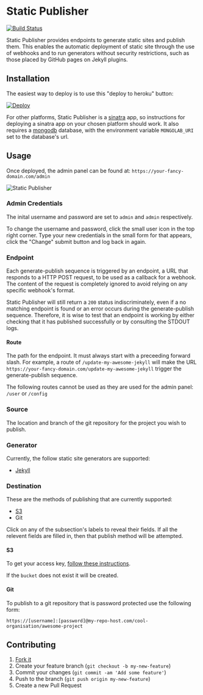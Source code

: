 # Static Publisher

[![Build Status](https://travis-ci.org/static-publisher/static-publisher.svg?branch=master)](https://travis-ci.org/static-publisher/static-publisher)

Static Publisher provides endpoints to generate static sites and publish them. This enables the automatic deployment of static site through the use of webhooks and to run generators without security restrictions, such as those placed by GitHub pages on Jekyll plugins.

## Installation

The easiest way to deploy is to use this "deploy to heroku" button:

[![Deploy](https://www.herokucdn.com/deploy/button.png)](https://heroku.com/deploy)

For other platforms, Static Publisher is a [sinatra](http://www.sinatrarb.com/) app, so instructions for deploying a sinatra app on your chosen platform should work. It also requires a [mongodb](https://www.mongodb.org/) database, with the environment variable `MONGOLAB_URI` set to the database's url.

## Usage

Once deployed, the admin panel can be found at: `https://your-fancy-domain.com/admin`

![Static Publisher](http://static-publisher.github.io/static-publisher/screenshot.jpg)

### Admin Credentials

The inital username and password are set to `admin` and `admin` respectively.

To change the username and password, click the small user icon in the top right corner. Type your new credentials in the small form for that appears, click the "Change" submit button and log back in again.

### Endpoint

Each generate-publish sequence is triggered by an endpoint, a URL that responds to a HTTP POST request, to be used as a callback for a webhook. The content of the request is completely ignored to avoid relying on any specific webhook's format.

Static Publisher will still return a `200` status indiscriminately, even if a no matching endpoint is found or an error occurs during the generate-publish sequence. Therefore, it is wise to test that an endpoint is working by either checking that it has published successfully or by consulting the STDOUT logs.

#### Route

The path for the endpoint. It must always start with a preceeding forward slash. For example, a route of `/update-my-awesome-jekyll` will make the URL `https://your-fancy-domain.com/update-my-awesome-jekyll` trigger the generate-publish sequence.

The following routes cannot be used as they are used for the admin panel: `/user` or `/config`

### Source

The location and branch of the git repository for the project you wish to publish.

### Generator

Currently, the follow static site generators are supported:

* [Jekyll](http://jekyllrb.com/)

### Destination

These are the methods of publishing that are currently supported:

* [S3](http://aws.amazon.com/s3/)
* Git

Click on any of the subsection's labels to reveal their fields. If all the relevent fields are filled in, then that publish method will be attempted.

#### S3

To get your access key, [follow these instructions](http://docs.aws.amazon.com/AWSSimpleQueueService/latest/SQSGettingStartedGuide/AWSCredentials.html).

If the `bucket` does not exist it will be created.

#### Git

To publish to a git repository that is password protected use the following form:

`https://[username]:[password]@my-repo-host.com/cool-organisation/awesome-project`

## Contributing

1. [Fork it](https://github.com/static-publisher/static-publisher/fork)
2. Create your feature branch (`git checkout -b my-new-feature`)
3. Commit your changes (`git commit -am 'Add some feature'`)
4. Push to the branch (`git push origin my-new-feature`)
5. Create a new Pull Request
